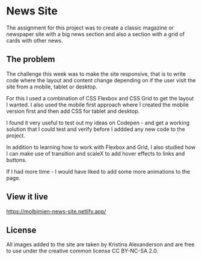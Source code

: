 # News Site

The assignment for this project was to create a classic magazine or newspaper site with a big news section and also a section with a grid of cards with other news.

## The problem

The challenge this week was to make the site responsive, that is to write code where the layout and content change depending on if the user visit the site from a mobile, tablet or desktop. 

For this I used a combination of CSS Flexbox and CSS Grid to get the layout I wanted. I also used the mobile first approach where I created the mobile version first and then add CSS for tablet and desktop. 

I found it very useful to test out my ideas on Codepen - and get a working solution that I could test and verify before I addded any new code to the project. 

In addition to learning how to work with Flexbox and Grid, I also studied how I can make use of transition and scaleX to add hover effects to links and buttons. 

If I had more time - I would have liked to add some more animations to the page. 

## View it live

https://molbimien-news-site.netlify.app/ 

## License
All images added to the site are taken by Kristina Alexanderson and are free to use under the creative common license CC BY-NC-SA 2.0.